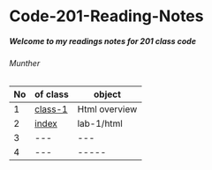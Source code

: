 # Code-201-Reading-Notes
 
##### Welcome to my readings notes for 201 class code
###### Munther 

No| of class|object 
-|-|-
1|[class-1](class-01.md) |Html overview
2|[index](Index.html)| lab-1/html
3|---|---
4|---|-----
